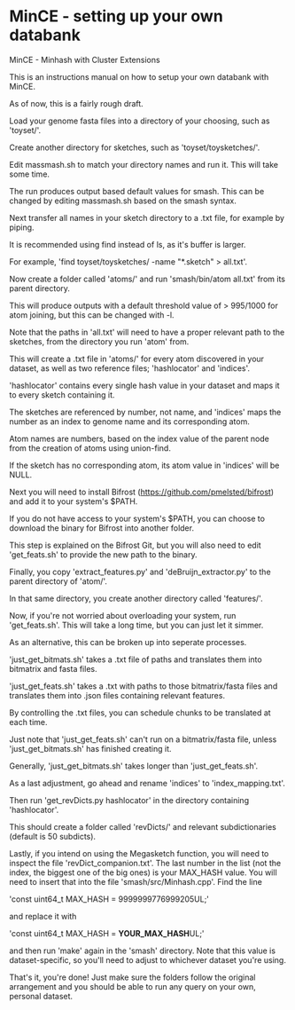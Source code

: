 # MinCE - setting up your own databank
MinCE - Minhash with Cluster Extensions



This is an instructions manual on how to setup your own databank with MinCE.



As of now, this is a fairly rough draft.



Load your genome fasta files into a directory of your choosing, such as 'toyset/'.

Create another directory for sketches, such as 'toyset/toysketches/'.



Edit massmash.sh to match your directory names and run it. This will take some time.

The run produces output based default values for smash. This can be changed by editing massmash.sh based on the smash syntax.



Next transfer all names in your sketch directory to a .txt file, for example by piping. 

It is recommended using find instead of ls, as it's buffer is larger.

For example, 'find toyset/toysketches/ -name "*.sketch" > all.txt'.



Now create a folder called 'atoms/' and run 'smash/bin/atom all.txt' from its parent directory. 

This will produce outputs with a default threshold value of > 995/1000 for atom joining, but this can be changed with -l.

Note that the paths in 'all.txt' will need to have a proper relevant path to the sketches, from the directory you run 'atom' from.



This will create a .txt file in 'atoms/' for every atom discovered in your dataset, as well as two reference files; 'hashlocator' 
and 'indices'.

'hashlocator' contains every single hash value in your dataset and maps it to every sketch containing it.

The sketches are referenced by number, not name, and 'indices' maps the number as an index to genome name and its corresponding 
atom. 

Atom names are numbers, based on the index value of the parent node from the creation of atoms using union-find.

If the sketch has no corresponding atom, its atom value in 'indices' will be NULL.



Next you will need to install Bifrost (https://github.com/pmelsted/bifrost) and add it to your system's $PATH.

If you do not have access to your system's $PATH, you can choose to download the binary for Bifrost into another folder.

This step is explained on the Bifrost Git, but you will also need to edit 'get_feats.sh' to provide the new path to the binary.



Finally, you copy 'extract_features.py' and 'deBruijn_extractor.py' to the parent directory of 'atom/'.

In that same directory, you create another directory called 'features/'.



Now, if you're not worried about overloading your system, run 'get_feats.sh'. This will take a long time, but you can just let it 
simmer.



As an alternative, this can be broken up into seperate processes. 

'just_get_bitmats.sh' takes a .txt file of paths and translates them into bitmatrix and fasta files.

'just_get_feats.sh' takes a .txt with paths to those bitmatrix/fasta files and translates them into .json files containing relevant 
features.

By controlling the .txt files, you can schedule chunks to be translated at each time. 

Just note that 'just_get_feats.sh' can't run on a bitmatrix/fasta file, unless 'just_get_bitmats.sh' has finished creating it.

Generally, 'just_get_bitmats.sh' takes longer than 'just_get_feats.sh'.



As a last adjustment, go ahead and rename 'indices' to 'index_mapping.txt'. 

Then run 'get_revDicts.py hashlocator' in the directory containing 'hashlocator'. 

This should create a folder called 'revDicts/' and relevant subdictionaries (default is 50 subdicts).



Lastly, if you intend on using the Megasketch function, you will need to inspect the file 'revDict_companion.txt'. The last number 
in the list (not the index, the biggest one of the big ones) is your MAX_HASH value. You will need to insert that into the file 
'smash/src/Minhash.cpp'. Find the line 

'const uint64_t MAX_HASH = 9999999776999205UL;'

and replace it with

'const uint64_t MAX_HASH = **YOUR_MAX_HASH**UL;'

and then run 'make' again in the 'smash' directory. Note that this value is dataset-specific, so you'll need to adjust to whichever 
dataset you're using.



That's it, you're done! Just make sure the folders follow the original arrangement and you should be able to run any query on your 
own, personal dataset.

